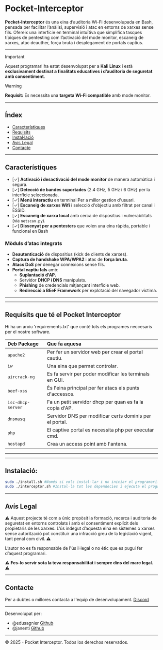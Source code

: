 # Pocket-Interceptor

**Pocket-Interceptor** és una eina d’auditoria Wi-Fi desenvolupada en Bash, pensada per facilitar l’anàlisi, supervisió i atac en entorns de xarxes sense fils. Ofereix una interfície en terminal intuïtiva que simplifica tasques típiques de pentesting com l’activació del mode monitor, escaneig de xarxes, atac deauther, força bruta i desplegament de portals captius.

---
> [!IMPORTANT]
> Aquest programari ha estat desenvolupat per a **Kali Linux** i està **exclusivament destinat a finalitats educatives i d’auditoria de seguretat amb consentiment**.

> [!WARNING]
> **Requisit:** Es necessita una **targeta Wi-Fi compatible** amb mode monitor.

---

## Índex

- [Característiques](#característiques)
- [Requisits](#requisits)
- [Instal·lació](#instal·lació)
- [Avís Legal](#avís-legal)
- [Contacte](#contacte)

---

## Característiques

- [✓] **Activació i desactivació del mode monitor** de manera automàtica i segura.
- [✓] **Detecció de bandes suportades** (2.4 GHz, 5 GHz i 6 GHz) per la interfície seleccionada.
- [✓] **Menú interactiu** en terminal Per a millor gestion d'usuari.
- [✓] **Escaneig de xarxes Wifi** i selecció d'objectiu amb filtrat per canal i ESSID.
- [✓] **Escaneig de xarxa local** amb cerca de dispositius i vulnerabilitats (via `netscan.py`).
- [✓] **Dissenyat per a pentesters** que volen una eina ràpida, portable i funcional en Bash

### Mòduls d’atac integrats

- **Deautenticació** de dispositius (kick de clients de xarxes).
- **Captura de handshake WPA/WPA2** i atac de **força bruta**.
- **Atacs DoS** per denegar connexions sense fils.
- **Portal captiu fals** amb:
  - **Suplantació d'AP.**
  - Servidor **DHCP i DNS** manipulats.
  - **Phishing** de credencials mitjançant interfície web.
  - **Redirecció a BEeF Framework** per explotació del navegador víctima.

---
---
## Requisits que té el Pocket Interceptor
Hi ha un arxiu 'requirements.txt' que conté tots els programes neccesaris per el nostre software.


|      Deb Package     | Que fa aquesa                                           |
| :------------------- | :-------------------------------------------------------|
| `apache2`            | Per fer un servidor web per crear el portal cautiu.     |
| `iw`                 | Una eina que permet controlar.                          |
| `aircrack-ng`        | Es fa servir per poder modificar les terminals en GUI.  |
| `beef-xss`           | És l'eina principal per fer atacs els punts d'accessos. |
| `isc-dhcp-server`    | Fa un petit servidor dhcp per quan es fa la copia d'AP. |
| `dnsmasq`            | Servidor DNS per modificar certs dominis per el portal. |
| `php`                | El captive portal es necessita php per executar cmd.    |
| `hostapd`            | Crea un access point amb l'antena.                      |

---
---
## Instalació:
```bash
sudo ./install.sh #Només si vols instal·lar i no iniciar el programari.
sudo ./interceptor.sh #Instal·la tot les dependecies i ejecuta el programa.
```

---
##  Avís Legal

⚠️ Aquest projecte té com a únic propòsit la formació, recerca i auditoria de seguretat en entorns controlats i amb el consentiment explícit dels propietaris de les xarxes.
L'ús indegut d’aquesta eina en sistemes o xarxes sense autorització pot constituir una infracció greu de la legislació vigent, tant penal com civil. ⚠️

L’autor no es fa responsable de l'ús il·legal o no ètic que es pugui fer d’aquest programari.

⚠️ **Fes-lo servir sota la teva responsabilitat i sempre dins del marc legal.** ⚠️ 

---
## Contacte
Per a dubtes o millores contacta a l'equip de desenvolupament.
[Discord](https://discord.gg/3z7c5Cm3WD) 

---
Desenvolupat per:
- @edusagnier [Github](https://github.com/edusagnier)
- @janenti [Github](https://github.com/janenti)


---
© 2025 - Pocket Interceptor. Todos los derechos reservados.